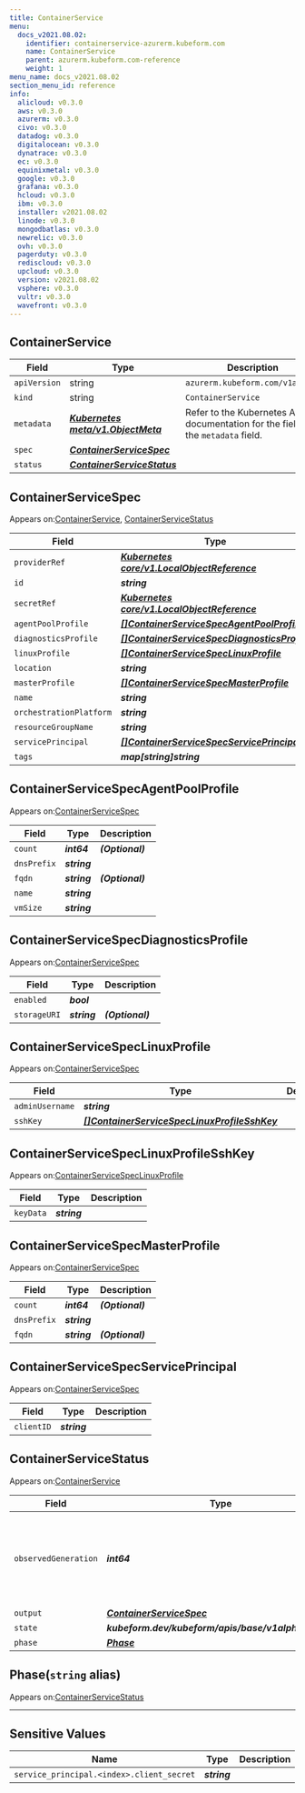 ```yaml
---
title: ContainerService
menu:
  docs_v2021.08.02:
    identifier: containerservice-azurerm.kubeform.com
    name: ContainerService
    parent: azurerm.kubeform.com-reference
    weight: 1
menu_name: docs_v2021.08.02
section_menu_id: reference
info:
  alicloud: v0.3.0
  aws: v0.3.0
  azurerm: v0.3.0
  civo: v0.3.0
  datadog: v0.3.0
  digitalocean: v0.3.0
  dynatrace: v0.3.0
  ec: v0.3.0
  equinixmetal: v0.3.0
  google: v0.3.0
  grafana: v0.3.0
  hcloud: v0.3.0
  ibm: v0.3.0
  installer: v2021.08.02
  linode: v0.3.0
  mongodbatlas: v0.3.0
  newrelic: v0.3.0
  ovh: v0.3.0
  pagerduty: v0.3.0
  rediscloud: v0.3.0
  upcloud: v0.3.0
  version: v2021.08.02
  vsphere: v0.3.0
  vultr: v0.3.0
  wavefront: v0.3.0
---
```


## ContainerService
| Field | Type | Description |
| ------ | ----- | ----------- |
| `apiVersion` | string | `azurerm.kubeform.com/v1alpha1` |
|    `kind` | string | `ContainerService` |
| `metadata` | ***[Kubernetes meta/v1.ObjectMeta](https://v1-18.docs.kubernetes.io/docs/reference/generated/kubernetes-api/v1.18/#objectmeta-v1-meta)***|Refer to the Kubernetes API documentation for the fields of the `metadata` field.|
| `spec` | ***[ContainerServiceSpec](#containerservicespec)***||
| `status` | ***[ContainerServiceStatus](#containerservicestatus)***||
## ContainerServiceSpec

Appears on:[ContainerService](#containerservice), [ContainerServiceStatus](#containerservicestatus)

| Field | Type | Description |
| ------ | ----- | ----------- |
| `providerRef` | ***[Kubernetes core/v1.LocalObjectReference](https://v1-18.docs.kubernetes.io/docs/reference/generated/kubernetes-api/v1.18/#localobjectreference-v1-core)***||
| `id` | ***string***||
| `secretRef` | ***[Kubernetes core/v1.LocalObjectReference](https://v1-18.docs.kubernetes.io/docs/reference/generated/kubernetes-api/v1.18/#localobjectreference-v1-core)***||
| `agentPoolProfile` | ***[[]ContainerServiceSpecAgentPoolProfile](#containerservicespecagentpoolprofile)***||
| `diagnosticsProfile` | ***[[]ContainerServiceSpecDiagnosticsProfile](#containerservicespecdiagnosticsprofile)***||
| `linuxProfile` | ***[[]ContainerServiceSpecLinuxProfile](#containerservicespeclinuxprofile)***||
| `location` | ***string***||
| `masterProfile` | ***[[]ContainerServiceSpecMasterProfile](#containerservicespecmasterprofile)***||
| `name` | ***string***||
| `orchestrationPlatform` | ***string***||
| `resourceGroupName` | ***string***||
| `servicePrincipal` | ***[[]ContainerServiceSpecServicePrincipal](#containerservicespecserviceprincipal)***| ***(Optional)*** |
| `tags` | ***map[string]string***| ***(Optional)*** |
## ContainerServiceSpecAgentPoolProfile

Appears on:[ContainerServiceSpec](#containerservicespec)

| Field | Type | Description |
| ------ | ----- | ----------- |
| `count` | ***int64***| ***(Optional)*** |
| `dnsPrefix` | ***string***||
| `fqdn` | ***string***| ***(Optional)*** |
| `name` | ***string***||
| `vmSize` | ***string***||
## ContainerServiceSpecDiagnosticsProfile

Appears on:[ContainerServiceSpec](#containerservicespec)

| Field | Type | Description |
| ------ | ----- | ----------- |
| `enabled` | ***bool***||
| `storageURI` | ***string***| ***(Optional)*** |
## ContainerServiceSpecLinuxProfile

Appears on:[ContainerServiceSpec](#containerservicespec)

| Field | Type | Description |
| ------ | ----- | ----------- |
| `adminUsername` | ***string***||
| `sshKey` | ***[[]ContainerServiceSpecLinuxProfileSshKey](#containerservicespeclinuxprofilesshkey)***||
## ContainerServiceSpecLinuxProfileSshKey

Appears on:[ContainerServiceSpecLinuxProfile](#containerservicespeclinuxprofile)

| Field | Type | Description |
| ------ | ----- | ----------- |
| `keyData` | ***string***||
## ContainerServiceSpecMasterProfile

Appears on:[ContainerServiceSpec](#containerservicespec)

| Field | Type | Description |
| ------ | ----- | ----------- |
| `count` | ***int64***| ***(Optional)*** |
| `dnsPrefix` | ***string***||
| `fqdn` | ***string***| ***(Optional)*** |
## ContainerServiceSpecServicePrincipal

Appears on:[ContainerServiceSpec](#containerservicespec)

| Field | Type | Description |
| ------ | ----- | ----------- |
| `clientID` | ***string***||
## ContainerServiceStatus

Appears on:[ContainerService](#containerservice)

| Field | Type | Description |
| ------ | ----- | ----------- |
| `observedGeneration` | ***int64***| ***(Optional)*** Resource generation, which is updated on mutation by the API Server.|
| `output` | ***[ContainerServiceSpec](#containerservicespec)***| ***(Optional)*** |
| `state` | ***kubeform.dev/kubeform/apis/base/v1alpha1.State***| ***(Optional)*** |
| `phase` | ***[Phase](#phase)***| ***(Optional)*** |
## Phase(`string` alias)

Appears on:[ContainerServiceStatus](#containerservicestatus)

---
## Sensitive Values
| Name | Type | Description |
|------|------|-------------|
| `service_principal.<index>.client_secret` | ***string*** ||
